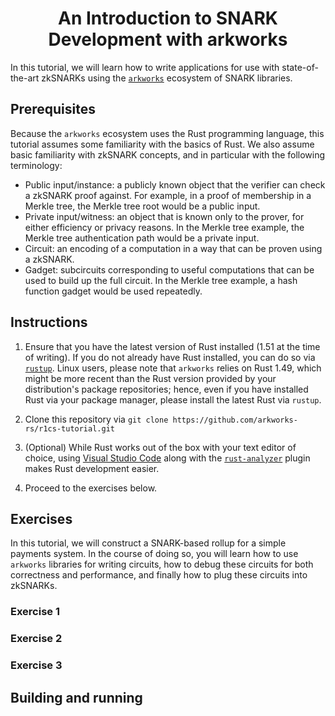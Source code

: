 <h1 align="center">An Introduction to SNARK Development with arkworks</h1>

In this tutorial, we will learn how to write applications for use with state-of-the-art zkSNARKs using the [`arkworks`](https://arkworks.rs) ecosystem of SNARK libraries.

## Prerequisites

Because the `arkworks` ecosystem uses the Rust programming language, this tutorial assumes some familiarity with the basics of Rust. We also assume basic familiarity with zkSNARK concepts, and in particular with the following terminology:
* Public input/instance: a publicly known object that the verifier can check a zkSNARK proof against. For example, in a proof of membership in a Merkle tree, the Merkle tree root would be a public input.
* Private input/witness: an object that is known only to the prover, for either efficiency or privacy reasons. In the Merkle tree example, the Merkle tree authentication path would be a private input.
* Circuit: an encoding of a computation in a way that can be proven using a zkSNARK.
* Gadget: subcircuits corresponding to useful computations that can be used to build up the full circuit. In the Merkle tree example, a hash function gadget would be used repeatedly.

## Instructions

1. Ensure that you have the latest version of Rust installed (1.51 at the time of writing).  If you do not already have Rust installed, you can do so via [`rustup`](https://rustup.rs/). Linux users, please note that `arkworks` relies on Rust 1.49, which might be more recent than the Rust version provided by your distribution's package repositories; hence, even if you have installed Rust via your package manager, please install the latest Rust via `rustup`.

2. Clone this repository via `git clone https://github.com/arkworks-rs/r1cs-tutorial.git`

3. (Optional) While Rust works out of the box with your text editor of choice, using [Visual Studio Code](https://code.visualstudio.com/) along with the [`rust-analyzer`](https://marketplace.visualstudio.com/items?itemName=matklad.rust-analyzer) plugin makes Rust development easier.  

4. Proceed to the exercises below.

## Exercises

In this tutorial, we will construct a SNARK-based rollup for a simple payments system. In the course of doing so, you will learn how to use `arkworks` libraries for writing circuits, how to debug these circuits for both correctness and performance, and finally how to plug these circuits into zkSNARKs.

### Exercise 1
### Exercise 2
### Exercise 3


## Building and running
